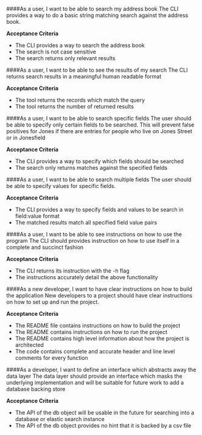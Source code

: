 ####As a user, I want to be able to search my address book
The CLI provides a way to do a basic string matching search against the address book. 

**Acceptance Criteria** 
- The CLI provides a way to search the address book
- The search is not case sensitive
- The search returns only relevant results

####As a user, I want to be able to see the results of my search
The CLI returns search results in a meaningful human readable format

**Acceptance Criteria**
- The tool returns the records which match the query
- The tool returns the number of returned results

####As a user, I want to be able to search specific fields
The user should be able to specify only certain fields to be searched. This will prevent false positives 
for Jones if there are entries for people who live on Jones Street or in Jonesfield

**Acceptance Criteria**
- The CLI provides a way to specify which fields should be searched
- The search only returns matches against the specified fields

####As a user, I want to be able to search multiple fields
The user should be able to specify values for specific fields.

**Acceptance Criteria**
- The CLI provides a way to specify fields and values to be search in field:value format
- The matched results match all specified field value pairs

####As a user, I want to be able to see instructions on how to use the program 
The CLI should provides instruction on how to use itself in a complete and succinct fashion

**Acceptance Criteria**
- The CLI returns its instruction with the -h flag
- The instructions accurately detail the above functionality

####As a new developer, I want to have clear instructions on how to build the application
New developers to a project should have clear instructions on how to set up and run the project.

**Acceptance Criteria**
- The README file contains instructions on how to build the project
- The README contains instructions on how to run the project
- The README contains high level information about how the project is architected
- The code contains complete and accurate header and line level comments for every function

####As a developer, I want to define an interface which abstracts away the data layer
The data layer should provide an interface which masks the underlying implementation and will be suitable
for future work to add a database backing store

**Acceptance Criteria**
- The API of the db object will be usable in the future for searching into a database or elastic search 
instance
- The API of the db object provides no hint that it is backed by a csv file


